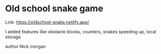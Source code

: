# Old school snake game

Link: https://oldschool-snake.netlify.app/

I added features like obstacle blocks, counters, snakes speeding up, local storage

author Nick morgan
